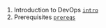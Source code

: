 1. Introduction to DevOps [`intro`](https://github.com/vikas9-dev/devops/tree/intro)
2. Prerequisites [`prereqs`]()
